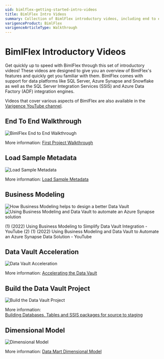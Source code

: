 ```yaml
---
uid: bimlflex-getting-started-intro-videos
title: BimlFlex Intro Videos
summary: Collection of BimlFlex introductory videos, including end to end walkthrough, loading sample metadata, data vault acceleration, and building a data vault project and dimensional models
varigenceProduct: BimlFlex
varigenceArticleType: Walkthrough
---
```

# BimlFlex Introductory Videos

Get quickly up to speed with BimlFlex through this set of introductory videos! These videos are designed to give you an overview of BimlFlex's features and quickly get you familiar with them. BimlFlex comes with support for data platforms like SQL Server, Azure Synapse and Snowflake as well as the SQL Server Integration Services (SSIS) and Azure Data Factory (ADF) integration engines.

Videos that cover various aspects of BimlFlex are also available in the [Varigence YouTube channel](https://www.youtube.com/user/varigence).

## End To End Walkthrough

![BimlFlex End to End Walkthrough](https://www.youtube.com/watch?v=6BgkXqjDtvY?rel=0&autoplay=0 "BimlFlex End to End Walkthrough")

More information: [First Project Walkthrough](xref:bimlflex-getting-started-first-project-walkthrough)

## Load Sample Metadata

![Load Sample Metadata](https://www.youtube.com/watch?v=2rL853XpST4?rel=0&autoplay=0 "Load Sample Metadata")

More information: [Load Sample Metadata](xref:bimlflex-getting-started-sample-metadata)

## Business Modeling

![How Business Modeling helps to design a better Data Vault](https://www.youtube.com/watch?v=tNbPGnFr8AI)
![Using Business Modeling and Data Vault to automate an Azure Synapse solution](https://www.youtube.com/watch?v=EeDTDV__cBM")


(1)	(2022) Using Business Modeling to Simplify Data Vault Integration - YouTube
(2)	(1) (2022) Using Business Modeling and Data Vault to Automate an Azure Synapse Data Solution - YouTube


## Data Vault Acceleration

![Data Vault Acceleration](https://www.youtube.com/watch?v=w1UTANpF_ug?rel=0&autoplay=0 "Data Vault Acceleration")

More information: [Accelerating the Data Vault](xref:bimlflex-getting-started-accelerating-the-raw-data-vault-layer)

## Build the Data Vault Project

![Build the Data Vault Project](https://www.youtube.com/watch?v=qYu8pwqgAm0?rel=0&autoplay=0 "Build the Data Vault Project")

More information: [Building Databases, Tables and SSIS packages for source to staging](xref:bimlflex-getting-started-building-the-data-vault-project)

## Dimensional Model

![Dimensional Model](https://www.youtube.com/watch?v=UKq-libt3xg?rel=0&autoplay=0 "Dimensional Model")

More information: [Data Mart Dimensional Model](xref:bimlflex-getting-started-dimensional-model)
